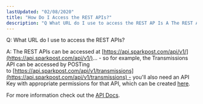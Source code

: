 ```yaml
---
lastUpdated: "02/08/2020"
title: "How Do I Access the REST APIs?"
description: "Q What URL do I use to access the REST AP Is A The REST AP Is can be accessed at https api sparkpost com api v 1 so for example the Transmissions API can be accessed by POS Ting to https api sparkpost com api v 1 transmissions you'll..."
---
```


Q: What URL do I use to access the REST APIs?

A: The REST APIs can be accessed at [https://api.sparkpost.com/api/v1/](https://api.sparkpost.com/api/v1/)... - so for example, the Transmissions API can be accessed by POSTing to [https://api.sparkpost.com/api/v1/transmissions](https://api.sparkpost.com/api/v1/transmissions) - you'll also need an API Key with appropriate permissions for that API, which can be created [here](https://app.sparkpost.com/#/configuration/credentials).

For more information check out the [API Docs](https://developers.sparkpost.com/api/).
